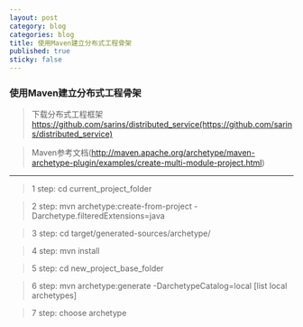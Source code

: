 ```yaml
---
layout: post
category: blog
categories: blog
title: 使用Maven建立分布式工程骨架
published: true
sticky: false
---
```


### 使用Maven建立分布式工程骨架

>下载分布式工程框架 https://github.com/sarins/distributed_service(https://github.com/sarins/distributed_service)

>Maven参考文档(http://maven.apache.org/archetype/maven-archetype-plugin/examples/create-multi-module-project.html)

- - -

> 1 step: cd current_project_folder

> 2 step: mvn archetype:create-from-project -Darchetype.filteredExtensions=java

> 3 step: cd target/generated-sources/archetype/

> 4 step: mvn install

> 5 step: cd new_project_base_folder

> 6 step: mvn archetype:generate -DarchetypeCatalog=local
  [list local archetypes]
  
> 7 step: choose archetype


